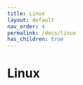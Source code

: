 ```yaml
---
title: Linux
layout: default
nav_order: 4
permalink: /docs/linux
has_children: true
---
```

# Linux
